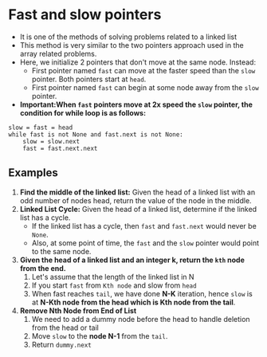 # Fast and slow pointers
* It is one of the methods of solving problems related to a linked list
* This method is very similar to the two pointers approach used in the array related problems.
* Here, we initialize 2 pointers that don't move at the same node. Instead:
  * First pointer named `fast` can move at the faster speed than the `slow` pointer. Both pointers start at `head`.
  * First pointer named `fast` can begin at some node away from the `slow` pointer.
* **Important:When `fast` pointers move at 2x speed the `slow` pointer, the condition for while loop is as follows:**
```
slow = fast = head
while fast is not None and fast.next is not None:
    slow = slow.next
    fast = fast.next.next
```

## Examples
1. **Find the middle of the linked list:** Given the head of a linked list with an odd number of nodes head,
return the value of the node in the middle.
2. **Linked List Cycle:** Given the head of a linked list, determine if the linked list has a cycle.
   * If the linked list has a cycle, then `fast` and `fast.next` would never be `None`.
   * Also, at some point of time, the `fast` and the `slow` pointer would point to the same node.
3. **Given the head of a linked list and an integer k, return the `kth` node from the end.**
   1. Let's assume that the length of the linked list in N
   2. If you start `fast` from `Kth node` and slow from `head`
   3. When fast reaches `tail`, we have done **N-K** iteration, hence `slow` is at **N-Kth node from the head which is Kth node from the tail**.
4. **Remove Nth Node from End of List**
   1. We need to add a dummy node before the head to handle deletion from the head or tail
   2. Move `slow` to the **node N-1** from the `tail`.
   3. Return `dummy.next`
